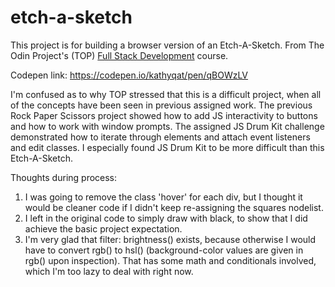 # etch-a-sketch

This project is for building a browser version of an Etch-A-Sketch. From The Odin Project's (TOP) [Full Stack Development](https://www.theodinproject.com/courses/web-development-101/lessons/etch-a-sketch-project) course.

Codepen link: https://codepen.io/kathyqat/pen/qBOWzLV

I'm confused as to why TOP stressed that this is a difficult project, when all of the concepts have been seen in previous assigned work. The previous Rock Paper Scissors project showed how to add JS interactivity to buttons and how to work with window prompts. The assigned JS Drum Kit challenge demonstrated how to iterate through elements and attach event listeners and edit classes. I especially found JS Drum Kit to be more difficult than this Etch-A-Sketch.

Thoughts during process: 
1. I was going to remove the class 'hover' for each div, but I thought it would be cleaner code if I didn't keep re-assigning the squares nodelist.
2. I left in the original code to simply draw with black, to show that I did achieve the basic project expectation.
3. I'm very glad that filter: brightness() exists, because otherwise I would have to convert rgb() to hsl() (background-color values are given in rgb() upon inspection). That has some math and conditionals involved, which I'm too lazy to deal with right now.